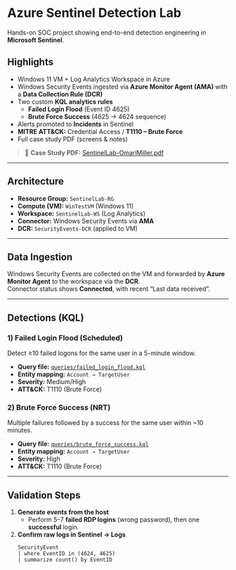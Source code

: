 # Azure Sentinel Detection Lab

Hands-on SOC project showing end-to-end detection engineering in **Microsoft Sentinel**.

## Highlights
- Windows 11 VM + Log Analytics Workspace in Azure
- Windows Security Events ingested via **Azure Monitor Agent (AMA)** with a **Data Collection Rule (DCR)**
- Two custom **KQL analytics rules**
  - **Failed Login Flood** (Event ID 4625)
  - **Brute Force Success** (4625 → 4624 sequence)
- Alerts promoted to **Incidents** in Sentinel
- **MITRE ATT&CK:** Credential Access / **T1110 – Brute Force**
- Full case study PDF (screens & notes)

> 📄 **Case Study PDF:** [SentinelLab-OmariMiller.pdf](docs/SentinelLab-OmariMiller.pdf)

---

## Architecture
- **Resource Group:** `SentinelLab-RG`
- **Compute (VM):** `WinTestVM` (Windows 11)
- **Workspace:** `SentinelLab-WS` (Log Analytics)
- **Connector:** Windows Security Events via **AMA**
- **DCR:** `SecurityEvents-DCR` (applied to VM)

---

## Data Ingestion
Windows Security Events are collected on the VM and forwarded by **Azure Monitor Agent** to the workspace via the **DCR**.  
Connector status shows **Connected**, with recent “Last data received”.

---

## Detections (KQL)

### 1) Failed Login Flood (Scheduled)
Detect ≥10 failed logons for the same user in a 5-minute window.

- **Query file:** [`queries/failed_login_flood.kql`](queries/failed_login_flood.kql)
- **Entity mapping:** `Account → TargetUser`
- **Severity:** Medium/High
- **ATT&CK:** T1110 (Brute Force)

### 2) Brute Force Success (NRT)
Multiple failures followed by a success for the same user within ~10 minutes.

- **Query file:** [`queries/brute_force_success.kql`](queries/brute_force_success.kql)
- **Entity mapping:** `Account → TargetUser`
- **Severity:** High
- **ATT&CK:** T1110 (Brute Force)

---

## Validation Steps

1. **Generate events from the host**
   - Perform 5–7 **failed RDP logins** (wrong password), then one **successful** login.
2. **Confirm raw logs in Sentinel → Logs**
   ```kusto
   SecurityEvent
   | where EventID in (4624, 4625)
   | summarize count() by EventID
